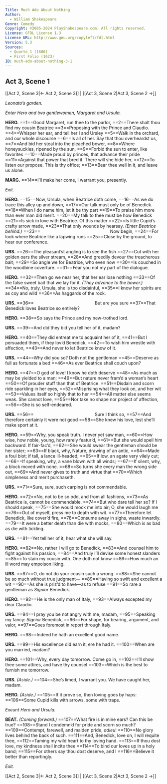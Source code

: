 ```yaml
---
Title: Much Ado About Nothing
Author: 
  - William Shakespeare
Genre: Comedy
Copyright: ©2005-2024 PlayShakespeare.com. All rights reserved.
License: GFDL License 1.3
License URL: http://www.gnu.org/copyleft/fdl.html
Version: 5.3
Sources:
  - Quarto 1 (1600)
  - First Folio (1623)
ID: much-ado-about-nothing-3-1
---
```


## Act 3, Scene 1
[[Act 2, Scene 3|← Act 2, Scene 3]] | [[Act 3, Scene 2|Act 3, Scene 2 →]]

*Leonato’s garden.*

*Enter Hero and two gentlewomen, Margaret and Ursula.*

**HERO.**
==1==Good Margaret, run thee to the parlor,
==2==There shalt thou find my cousin Beatrice
==3==Proposing with the Prince and Claudio.
==4==Whisper her ear, and tell her I and Ursley
==5==Walk in the orchard, and our whole discourse
==6==Is all of her. Say that thou overheardst us,
==7==And bid her steal into the pleached bower,
==8==Where honeysuckles, ripened by the sun,
==9==Forbid the sun to enter, like favorites
==10==Made proud by princes, that advance their pride
==11==Against that power that bred it. There will she hide her,
==12==To listen our propose. This is thy office;
==13==Bear thee well in it, and leave us alone.

**MARG.**
==14==I’ll make her come, I warrant you, presently.

*Exit.*

**HERO.**
==15==Now, Ursula, when Beatrice doth come,
==16==As we do trace this alley up and down,
==17==Our talk must only be of Benedick.
==18==When I do name him, let it be thy part
==19==To praise him more than ever man did merit.
==20==My talk to thee must be how Benedick
==21==Is sick in love with Beatrice. Of this matter
==22==Is little Cupid’s crafty arrow made,
==23==That only wounds by hearsay.
*(Enter Beatrice behind.)*
==23==                Now begin,
==24==For look where Beatrice like a lapwing runs
==25==Close by the ground, to hear our conference.

**URS.**
==26==The pleasant’st angling is to see the fish
==27==Cut with her golden oars the silver stream,
==28==And greedily devour the treacherous bait;
==29==So angle we for Beatrice, who even now
==30==Is couched in the woodbine coverture.
==31==Fear you not my part of the dialogue.

**HERO.**
==32==Then go we near her, that her ear lose nothing
==33==Of the false sweet bait that we lay for it.
*(They advance to the bower.)*
==34==No, truly, Ursula, she is too disdainful,
==35==I know her spirits are as coy and wild
==36==As haggards of the rock.

**URS.**
==36==              But are you sure
==37==That Benedick loves Beatrice so entirely?

**HERO.**
==38==So says the Prince and my new-trothed lord.

**URS.**
==39==And did they bid you tell her of it, madam?

**HERO.**
==40==They did entreat me to acquaint her of it,
==41==But I persuaded them, if they lov’d Benedick,
==42==To wish him wrestle with affection,
==43==And never to let Beatrice know of it.

**URS.**
==44==Why did you so? Doth not the gentleman
==45==Deserve as full as fortunate a bed
==46==As ever Beatrice shall couch upon?

**HERO.**
==47==O god of love! I know he doth deserve
==48==As much as may be yielded to a man;
==49==But nature never fram’d a woman’s heart
==50==Of prouder stuff than that of Beatrice.
==51==Disdain and scorn ride sparkling in her eyes,
==52==Misprising what they look on, and her wit
==53==Values itself so highly that to her
==54==All matter else seems weak. She cannot love,
==55==Nor take no shape nor project of affection,
==56==She is so self-endeared.

**URS.**
==56==              Sure I think so,
==57==And therefore certainly it were not good
==58==She knew his love, lest she’ll make sport at it.

**HERO.**
==59==Why, you speak truth. I never yet saw man,
==60==How wise, how noble, young, how rarely featur’d,
==61==But she would spell him backward. If fair-fac’d,
==62==She would swear the gentleman should be her sister;
==63==If black, why, Nature, drawing of an antic,
==64==Made a foul blot; if tall, a lance ill-headed;
==65==If low, an agate very vilely cut;
==66==If speaking, why, a vane blown with all winds;
==67==If silent, why, a block moved with none.
==68==So turns she every man the wrong side out,
==69==And never gives to truth and virtue that
==70==Which simpleness and merit purchaseth.

**URS.**
==71==Sure, sure, such carping is not commendable.

**HERO.**
==72==No, not to be so odd, and from all fashions,
==73==As Beatrice is, cannot be commendable.
==74==But who dare tell her so? If I should speak,
==75==She would mock me into air; O, she would laugh me
==76==Out of myself, press me to death with wit.
==77==Therefore let Benedick, like cover’d fire,
==78==Consume away in sighs, waste inwardly.
==79==It were a better death than die with mocks,
==80==Which is as bad as die with tickling.

**URS.**
==81==Yet tell her of it, hear what she will say.

**HERO.**
==82==No, rather I will go to Benedick,
==83==And counsel him to fight against his passion,
==84==And truly I’ll devise some honest slanders
==85==To stain my cousin with. One doth not know
==86==How much an ill word may empoison liking.

**URS.**
==87==O, do not do your cousin such a wrong.
==88==She cannot be so much without true judgment⁠—
==89==Having so swift and excellent a wit
==90==As she is priz’d to have—as to refuse
==91==So rare a gentleman as *Signior* Benedick.

**HERO.**
==92==He is the only man of Italy,
==93==Always excepted my dear Claudio.

**URS.**
==94==I pray you be not angry with me, madam,
==95==Speaking my fancy: *Signior* Benedick,
==96==For shape, for bearing, argument, and valor,
==97==Goes foremost in report through Italy.

**HERO.**
==98==Indeed he hath an excellent good name.

**URS.**
==99==His excellence did earn it, ere he had it.
==100==When are you married, madam?

**HERO.**
==101==Why, every day tomorrow. Come go in,
==102==I’ll show thee some attires, and have thy counsel
==103==Which is the best to furnish me tomorrow.

**URS.**
*(Aside.)*
==104==She’s limed, I warrant you. We have caught her, madam.

**HERO.**
*(Aside.)*
==105==If it prove so, then loving goes by haps:
==106==Some Cupid kills with arrows, some with traps.

*Exeunt Hero and Ursula.*

**BEAT.**
*(Coming forward.)*
==107==What fire is in mine ears? Can this be true?
==108==Stand I condemn’d for pride and scorn so much?
==109==Contempt, farewell, and maiden pride, *adieu*!
==110==No glory lives behind the back of such.
==111==And, Benedick, love on, I will requite thee,
==112==Taming my wild heart to thy loving hand.
==113==If thou dost love, my kindness shall incite thee
==114==To bind our loves up in a holy band;
==115==For others say thou dost deserve, and I
==116==Believe it better than reportingly.

*Exit.*

[[Act 2, Scene 3|← Act 2, Scene 3]] | [[Act 3, Scene 2|Act 3, Scene 2 →]]